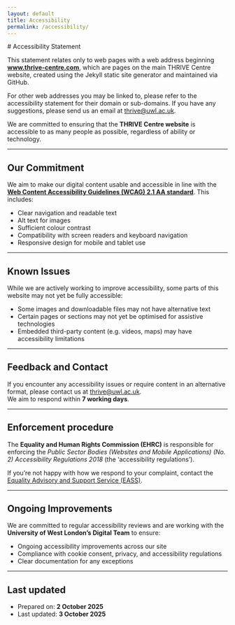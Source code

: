```yaml
---
layout: default
title: Accessibility
permalink: /accessibility/
---
```

<link rel="stylesheet" href="{{ '/assets/css/datasets.css' | relative_url }}">

<div class="page-wrap" markdown="1">
# Accessibility Statement

This statement relates only to web pages with a web address beginning **www.thrive-centre.com**, which are pages on the main THRIVE Centre website, created using the Jekyll static site generator and maintained via GitHub.  

For other web addresses you may be linked to, please refer to the accessibility statement for their domain or sub-domains. If you have any suggestions, please send us an email at [thrive@uwl.ac.uk](mailto:thrive@uwl.ac.uk).

We are committed to ensuring that the **THRIVE Centre website** is accessible to as many people as possible, regardless of ability or technology.

---

## Our Commitment
We aim to make our digital content usable and accessible in line with the [**Web Content Accessibility Guidelines (WCAG) 2.1 AA standard**](https://www.w3.org/TR/WCAG21/). This includes:

- Clear navigation and readable text  
- Alt text for images  
- Sufficient colour contrast  
- Compatibility with screen readers and keyboard navigation  
- Responsive design for mobile and tablet use  

---

## Known Issues
While we are actively working to improve accessibility, some parts of this website may not yet be fully accessible:

- Some images and downloadable files may not have alternative text  
- Certain pages or sections may not yet be optimised for assistive technologies  
- Embedded third-party content (e.g. videos, maps) may have accessibility limitations  

---

## Feedback and Contact
If you encounter any accessibility issues or require content in an alternative format, please contact us at [thrive@uwl.ac.uk](mailto:thrive@uwl.ac.uk).  
We aim to respond within **7 working days**.

---

## Enforcement procedure
The **Equality and Human Rights Commission (EHRC)** is responsible for enforcing the *Public Sector Bodies (Websites and Mobile Applications) (No. 2) Accessibility Regulations 2018* (the ‘accessibility regulations’).  

If you’re not happy with how we respond to your complaint, contact the [Equality Advisory and Support Service (EASS)](https://www.equalityadvisoryservice.com/).

---

## Ongoing Improvements
We are committed to regular accessibility reviews and are working with the **University of West London’s Digital Team** to ensure:

- Ongoing accessibility improvements across our site  
- Compliance with cookie consent, privacy, and accessibility regulations  
- Clear documentation for any exceptions  

---

## Last updated
- Prepared on: **2 October 2025**  
- Last updated: **3 October 2025**  
